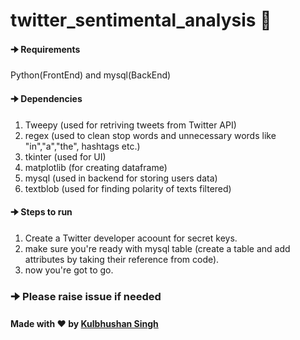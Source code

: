 # twitter_sentimental_analysis 👋

#### 🠊 Requirements
Python(FrontEnd) and mysql(BackEnd)

#### 🠊 Dependencies
1. Tweepy (used for retriving tweets from Twitter API)
2. regex (used to clean stop words and unnecessary words like "in","a","the", hashtags etc.)
3. tkinter (used for UI)
4. matplotlib (for creating dataframe)
5. mysql (used in backend for storing users data)
6. textblob (used for finding polarity of texts filtered)

#### 🠊 Steps to run
1.  Create a Twitter developer acoount for secret keys.
2.  make sure you're ready with mysql table (create a table and add attributes by taking their reference from code).
3.  now you're got to go.

### 🠊 Please raise issue if needed

#### Made with ❤️ by [Kulbhushan Singh](https://github.com/iamkulbhushansingh)
